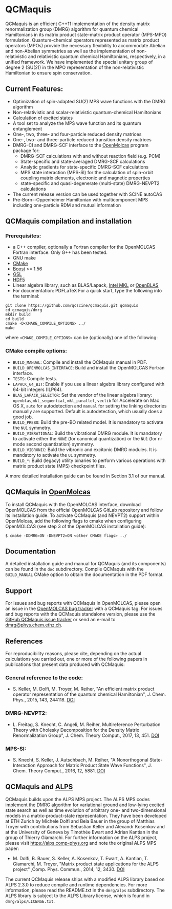 # QCMaquis
QCMaquis is an efficient C++11 implementation of the density matrix renormalization group (DMRG) algorithm for quantum chemical Hamiltonians in its matrix product state-matrix product operator (MPS-MPO) formulation. Quantum-chemical operators represented as matrix product operators (MPOs) provide the necessary flexibility to accommodate Abelian and non-Abelian symmetries as well as the implementation of non-relativistic and relativistic quantum chemical Hamiltonians, respectively, in a unified framework. We have implemented the special unitary group of degree 2 (SU(2)) in the MPO representation of the non-relativistic Hamiltonian to ensure spin conservation.

## Current Features:
  - Optimization of spin-adapted SU(2) MPS wave functions with the DMRG algorithm
  - Non-relativistic and scalar-relativistic quantum-chemical Hamiltonians
  - Calculation of excited states
  - A tool set to analyze the MPS wave function and its quantum entanglement
  - One-, two, three- and four-particle reduced density matrices
  - One-, two- and three-particle reduced transition density matrices
  - DMRG-CI and DMRG-SCF interface to the [OpenMolcas](https://gitlab.com/Molcas/OpenMolcas) program package for:
    - DMRG-SCF calculations with and without reaction field (e.g. PCM)
    - State-specific and state-averaged DMRG-SCF calculations
    - Analytic gradients for state-specific DMRG-SCF calculations
    - MPS state interaction (MPS-SI) for the calculation of spin-orbit coupling matrix elements, electronic and magnetic properties
    - state-specific and quasi-degenerate (multi-state) DMRG-NEVPT2 calculations
  - The current release version can be used together with SCINE autoCAS
  - Pre-Born--Oppenheimer Hamiltonian with multicomponent MPS including one-particle RDM and mutual information

## QCMaquis compilation and installation
### Prerequisites:
- a C++ compiler, optionally a Fortran compiler for the OpenMOLCAS Fortran interface. Only G++ has been tested.
- GNU make
- [CMake](https://cmake.org)
- [Boost](https://boost.org) >= 1.56
- [GSL](https://www.gnu.org/software/gsl/)
- [HDF5](https://www.hdfgroup.org/downloads/hdf5)
- Linear algebra library, such as BLAS/Lapack, [Intel MKL](https://software.intel.com/content/www/us/en/develop/tools/math-kernel-library.html) or [OpenBLAS](https://www.openblas.net/)
- For documentation: PDFLaTeX
For a quick start, type the following into the terminal:
```
git clone https://github.com/qcscine/qcmaquis.git qcmaquis
cd qcmaquis/dmrg
mkdir build
cd build
cmake -D<CMAKE_COMPILE_OPTIONS> ../
make
```
where `<CMAKE_COMPILE_OPTIONS>` can be (optionally) one of the following:

### CMake compile options:
- `BUILD_MANUAL`: Compile and install the QCMaquis manual in PDF.
- `BUILD_OPENMOLCAS_INTERFACE`: Build and install the OpenMOLCAS Fortran interface.
- `TESTS`: Compile tests.
- `LAPACK_64_BIT`: Enable if you use a linear algebra library configured with 64-bit integers (ILP64).
- `BLAS_LAPACK_SELECTOR`: Set the vendor of the linear algebra library: `openblas`,`mkl_sequential`, `mkl_parallel`, `veclib` for Accelerate on Mac OS X, `auto` for autodetection and `manual` for setting the linking directories manually are supported. Default is autodetection, which usually does a good job.
- `BUILD_PREBO`: Build the pre-BO related model. It is mandatory to activate the `NU1` symmetry.
- `BUILD_VIBRATIONAL`: Build the vibrational DMRG module. It is mandatory to activate either the `NONE` (for canonical quantization) or the `NU1` (for n-mode second quantization) symmetry.
- `BUILD_VIBRONIC`: Buld the vibronic and excitonic DMRG modules. It is mandatory to activate the `U1` symmetry.
- `BUILD_*`: Build (legacy) utility binaries to perform various operations with matrix product state (MPS) checkpoint files.

A more detailed installation guide can be found in Section 3.1 of our manual.

## QCMaquis in [OpenMolcas](https://gitlab.com/Molcas/OpenMolcas)

To install QCMaquis with the OpenMOLCAS interface, download OpenMOLCAS from the official OpenMOLCAS GitLab repository and follow its installation guide. To activate QCMaquis (and NEVPT2) support within OpenMolcas, add the following flags to cmake when configuring OpenMOLCAS (see step 3 of the OpenMOLCAS installation guide):

```$ cmake -DDMRG=ON -DNEVPT2=ON <other CMAKE flags> ../```

## Documentation

A detailed installation guide and manual for QCMaquis (and its components) can be found in the `doc` subdirectory. Compile QCMaquis with the `BUILD_MANUAL` CMake option to obtain the documentation in the PDF format.

## Support

For issues and bug reports with QCMaquis in OpenMOLCAS, please open an issue in the [OpenMOLCAS bug tracker](https://gitlab.com/Molcas/OpenMolcas/-/issues) with a QCMaquis tag. For issues and bug reports with the QCMaquis standalone version, please use the [GitHub QCMaquis issue tracker](https://github.com/qcscine/qcmaquis/issues) or send an e-mail to dmrg@phys.chem.ethz.ch.

## References

For reproducibility reasons, please cite, depending on the actual calculations you carried out, one or more of the following papers in publications that present data produced with QCMaquis:

### General reference to the code:
  - S. Keller, M. Dolfi, M. Troyer, M. Reiher, "An efficient matrix product operator representation of the quantum chemical Hamiltonian", J. Chem. Phys., 2015, 143, 244118. [DOI](https://doi.org/10.1063/1.4939000)
### DMRG-NEVPT2:
  - L. Freitag, S. Knecht, C. Angeli, M. Reiher, Multireference Perturbation Theory with Cholesky Decomposition for the Density Matrix Renormalization Group", J. Chem. Theory Comput., 2017, 13, 451. [DOI](https://doi.org/10.1021/acs.jctc.6b00778)
### MPS-SI:
  - S. Knecht, S. Keller, J. Autschbach, M. Reiher, "A Nonorthogonal State-Interaction Approach for Matrix Product State Wave Functions", J. Chem. Theory Comput., 2016, 12, 5881. [DOI](https://doi.org/10.1021/acs.jctc.6b00889)

## QCMaquis and [ALPS](https://alps.comp-phys.org)
QCMaquis builds upon the ALPS MPS project. The ALPS MPS codes implement the DMRG algorithm for variational ground and low-lying excited state search as well as time evolution of arbitrary one- and two-dimensional models in a matrix-product-state representation. They have been developed at ETH Zurich by Michele Dolfi and Bela Bauer in the group of Matthias Troyer with contributions from Sebastian Keller and Alexandr Kosenkov and at the University of Geneva by Timothée Ewart and Adrian Kantian in the group of Thierry Giamarchi. For further information on the ALPS project, please visit https://alps.comp-phys.org and note the original ALPS MPS paper:
- M. Dolfi, B. Bauer, S. Keller, A. Kosenkov, T. Ewart, A. Kantian, T. Giamarchi, M. Troyer, "Matrix product state applications for the ALPS project" ,Comp. Phys. Commun., 2014, 12, 3430. [DOI](https://doi.org/10.1016/j.cpc.2014.08.019)

The current QCMaquis release ships with a modified ALPS library based on ALPS 2.3.0 to reduce compile and runtime dependencies. For more information, please read the README.txt in the `dmrg/alps` subdirectory. The ALPS library is subject to the ALPS Library license, which is found in `dmrg/alps/LICENSE.txt`.
